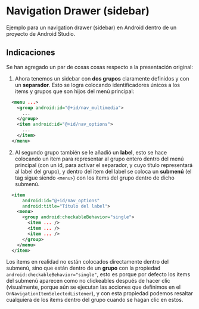 # Navigation Drawer (sidebar)
Ejemplo para un navigation drawer (sidebar) en Android dentro de un proyecto de Android Studio.

## Indicaciones
Se han agregado un par de cosas cosas respecto a la presentación original:

1. Ahora tenemos un sidebar con **dos grupos** claramente definidos y con un **separador**. Esto se logra colocando identificadores únicos a los items y grupos que son hijos del menú principal:
```XML
  <menu ...>
    <group android:id="@+id/nav_multimedia">
      ...
    </group>
    <item android:id="@+id/nav_options">
      ...
    </item>
  </menu>
```

2. Al segundo grupo también se le añadió un **label**, esto se hace colocando un item para representar al grupo entero dentro del menú principal (con un id, para activar el separador, y cuyo título representará al label del grupo), y dentro del item del label se coloca un **submenú** (el tag sigue siendo `<menu>`) con los items del grupo dentro de dicho submenú.
```XML
  <item
      android:id="@+id/nav_options"
      android:title="Título del label">
    <menu>
      <group android:checkableBehavior="single">
        <item ... />
        <item ... />
        <item ... />
      </group>
    </menu>
  </item>
```
Los items en realidad no están colocados directamente dentro del submenú, sino que están dentro de un **grupo** con la propiedad `android:checkableBehavior="single"`, esto es porque por defecto los items del submenú aparecen como no clickeables después de hacer clic (visualmente, porque aún se ejecutan las acciones que definimos en el `OnNavigationItemSelectedListener`), y con esta propiedad podemos resaltar cualquiera de los items dentro del grupo cuando se hagan clic en estos.

